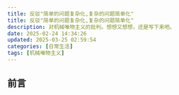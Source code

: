 ```yaml
---
title: 反驳"简单的问题复杂化,复杂的问题简单化"
title: 反驳"简单的问题复杂化,复杂的问题简单化"
description: 对机械唯物主义的批判。想想又想想，还是写下来吧。
date: 2025-02-24 14:34:26
updated: 2025-03-25 02:59:54
categories: [日常生活]
tags: [机械唯物主义]
---
```


## 前言